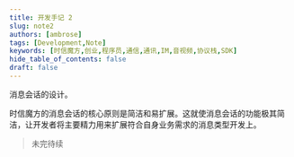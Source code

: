 ```yaml
---
title: 开发手记 2
slug: note2
authors: [ambrose]
tags: [Development,Note]
keywords: [时信魔方,创业,程序员,通信,通讯,IM,音视频,协议栈,SDK]
hide_table_of_contents: false
draft: false
---
```


消息会话的设计。

<!--truncate-->

时信魔方的消息会话的核心原则是简洁和易扩展。这就使消息会话的功能极其简洁，让开发者将主要精力用来扩展符合自身业务需求的消息类型开发上。


> 未完待续
